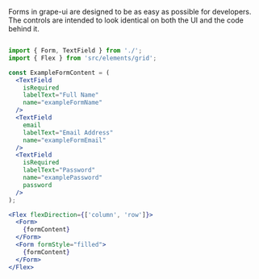 Forms in grape-ui are designed to be as easy as possible for developers. The controls are intended to look identical on both the UI and the code behind it.

```jsx in Markdown

import { Form, TextField } from './';
import { Flex } from 'src/elements/grid';

const ExampleFormContent = (
  <TextField
    isRequired
    labelText="Full Name"
    name="exampleFormName"
  />
  <TextField
    email
    labelText="Email Address"
    name="exampleFormEmail"
  />
  <TextField
    isRequired
    labelText="Password"
    name="examplePassword"
    password
  />
);

<Flex flexDirection={['column', 'row']}>
  <Form>
    {formContent}
  </Form>
  <Form formStyle="filled">
    {formContent}
  </Form>
</Flex>

```
